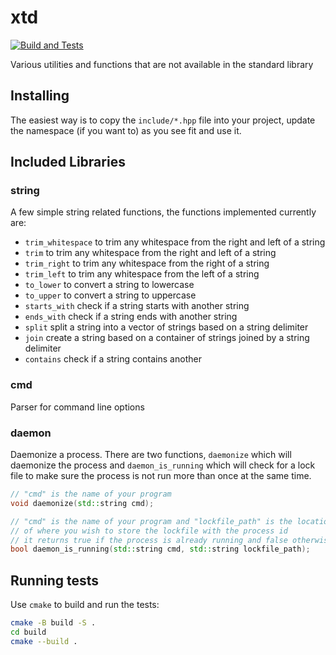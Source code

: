 # xtd
[![Build and Tests](https://github.com/jonathantorres/xtd/actions/workflows/tests.yml/badge.svg?branch=master)](https://github.com/jonathantorres/xtd/actions/workflows/tests.yml)

Various utilities and functions that are not available in the standard library

## Installing
The easiest way is to copy the `include/*.hpp` file into your project, update the namespace (if you want to) as you see fit and use it.

## Included Libraries
### string
A few simple string related functions, the functions implemented currently are:
- `trim_whitespace` to trim any whitespace from the right and left of a string
- `trim` to trim any whitespace from the right and left of a string
- `trim_right` to trim any whitespace from the right of a string
- `trim_left` to trim any whitespace from the left of a string
- `to_lower` to convert a string to lowercase
- `to_upper` to convert a string to uppercase
- `starts_with` check if a string starts with another string
- `ends_with` check if a string ends with another string
- `split` split a string into a vector of strings based on a string delimiter
- `join` create a string based on a container of strings joined by a string delimiter
- `contains` check if a string contains another

### cmd
Parser for command line options

### daemon
Daemonize a process. There are two functions, `daemonize` which will daemonize the process and `daemon_is_running` which will check for a lock file to make sure the process is not run more than once at the same time.

```cpp
// "cmd" is the name of your program
void daemonize(std::string cmd);

// "cmd" is the name of your program and "lockfile_path" is the location
// of where you wish to store the lockfile with the process id
// it returns true if the process is already running and false otherwise
bool daemon_is_running(std::string cmd, std::string lockfile_path);
```

## Running tests
Use `cmake` to build and run the tests:
```bash
cmake -B build -S .
cd build
cmake --build .
```

